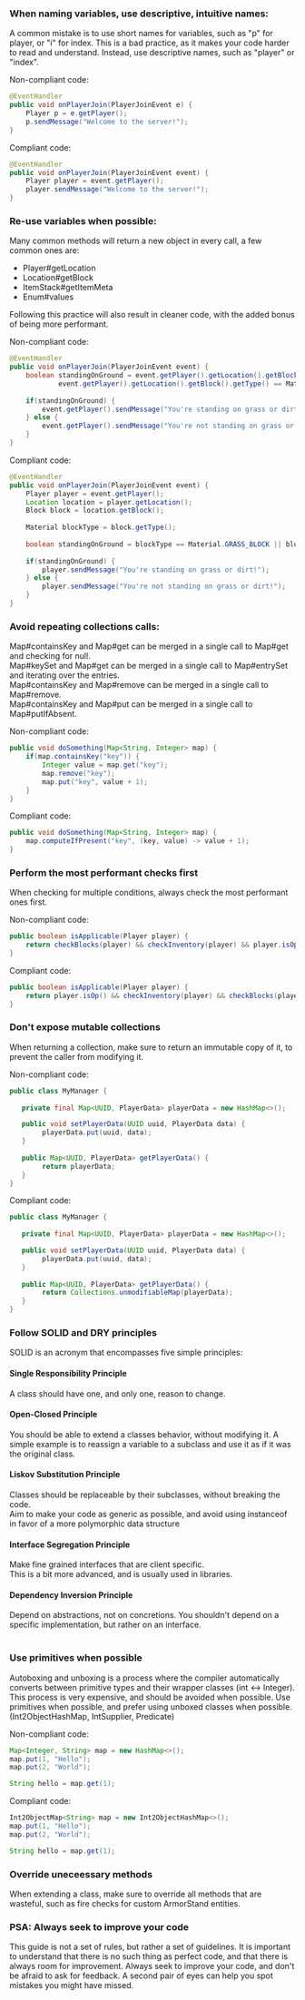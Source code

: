 ### When naming variables, use descriptive, intuitive names:
A common mistake is to use short names for variables, such as "p" for player, or "i" for index. This is a bad practice, as it makes your code harder to read and understand. Instead, use descriptive names, such as "player" or "index".        

Non-compliant code:
```java
@EventHandler
public void onPlayerJoin(PlayerJoinEvent e) {
    Player p = e.getPlayer();
    p.sendMessage("Welcome to the server!");
}
```

Compliant code:
```java
@EventHandler
public void onPlayerJoin(PlayerJoinEvent event) {
    Player player = event.getPlayer();
    player.sendMessage("Welcome to the server!");
}
```

### Re-use variables when possible:
Many common methods will return a new object in every call, a few common ones are:
- Player#getLocation
- Location#getBlock
- ItemStack#getItemMeta
- Enum#values

Following this practice will also result in cleaner code, with the added bonus of being more performant.

Non-compliant code:
```java
@EventHandler
public void onPlayerJoin(PlayerJoinEvent event) {
    boolean standingOnGround = event.getPlayer().getLocation().getBlock().getType() == Material.GRASS_BLOCK ||
            event.getPlayer().getLocation().getBlock().getType() == Material.DIRT;
    
    if(standingOnGround) {
        event.getPlayer().sendMessage("You're standing on grass or dirt!");
    } else {
        event.getPlayer().sendMessage("You're not standing on grass or dirt!");
    }
}
```

Compliant code:
```java
@EventHandler
public void onPlayerJoin(PlayerJoinEvent event) {
    Player player = event.getPlayer();
    Location location = player.getLocation();
    Block block = location.getBlock();
    
    Material blockType = block.getType();
    
    boolean standingOnGround = blockType == Material.GRASS_BLOCK || blockType == Material.DIRT;
    
    if(standingOnGround) {
        player.sendMessage("You're standing on grass or dirt!");
    } else {
        player.sendMessage("You're not standing on grass or dirt!");
    }
}
```

### Avoid repeating collections calls:
Map#containsKey and Map#get can be merged in a single call to Map#get and checking for null. <br>
Map#keySet and Map#get can be merged in a single call to Map#entrySet and iterating over the entries.<br>
Map#containsKey and Map#remove can be merged in a single call to Map#remove.<br>
Map#containsKey and Map#put can be merged in a single call to Map#putIfAbsent.<br>

Non-compliant code:
```java
public void doSomething(Map<String, Integer> map) {
    if(map.containsKey("key")) {
        Integer value = map.get("key");
        map.remove("key");
        map.put("key", value + 1);
    }
}
```

Compliant code:
```java
public void doSomething(Map<String, Integer> map) {
    map.computeIfPresent("key", (key, value) -> value + 1);
}
```

### Perform the most performant checks first
When checking for multiple conditions, always check the most performant ones first.

Non-compliant code:
```java
public boolean isApplicable(Player player) {
    return checkBlocks(player) && checkInventory(player) && player.isOp();
}
```

Compliant code:
```java
public boolean isApplicable(Player player) {
    return player.isOp() && checkInventory(player) && checkBlocks(player);
}
```

### Don't expose mutable collections
When returning a collection, make sure to return an immutable copy of it, to prevent the caller from modifying it.

Non-compliant code:
```java
public class MyManager {
   
   private final Map<UUID, PlayerData> playerData = new HashMap<>();

   public void setPlayerData(UUID uuid, PlayerData data) {
        playerData.put(uuid, data);
   }
   
   public Map<UUID, PlayerData> getPlayerData() {
        return playerData;
   }
}
```

Compliant code:
```java
public class MyManager {
   
   private final Map<UUID, PlayerData> playerData = new HashMap<>();

   public void setPlayerData(UUID uuid, PlayerData data) {
        playerData.put(uuid, data);
   }
   
   public Map<UUID, PlayerData> getPlayerData() {
        return Collections.unmodifiableMap(playerData);
   }
}
```

### Follow SOLID and DRY principles
SOLID is an acronym that encompasses five simple principles: <br>
#### Single Responsibility Principle
A class should have one, and only one, reason to change. <br>
#### Open-Closed Principle
You should be able to extend a classes behavior, without modifying it. A simple example is to reassign a variable to a subclass and use it as if it was the original class. <br>
#### Liskov Substitution Principle
Classes should be replaceable by their subclasses, without breaking the code. <br> Aim to make your code as generic as possible, and avoid using instanceof in favor of a more polymorphic data structure <br>
#### Interface Segregation Principle
Make fine grained interfaces that are client specific. <br> This is a bit more advanced, and is usually used in libraries. <br>
#### Dependency Inversion Principle
Depend on abstractions, not on concretions. You shouldn't depend on a specific implementation, but rather on an interface. <br>
<br>

### Use primitives when possible
Autoboxing and unboxing is a process where the compiler automatically converts between primitive types and their wrapper classes (int <-> Integer). This process is very expensive, and should be avoided when possible.
Use primitives when possible, and prefer using unboxed classes when possible. (Int2ObjectHashMap, IntSupplier, Predicate)

Non-compliant code:
```java
Map<Integer, String> map = new HashMap<>();
map.put(1, "Hello");
map.put(2, "World");

String hello = map.get(1);
```

Compliant code:
```java
Int2ObjectMap<String> map = new Int2ObjectHashMap<>();
map.put(1, "Hello");
map.put(2, "World");

String hello = map.get(1);
```

### Override uneceessary methods
When extending a class, make sure to override all methods that are wasteful, such as fire checks for custom ArmorStand entities.

### PSA: Always seek to improve your code
This guide is not a set of rules, but rather a set of guidelines. It is important to understand that there is no such thing as perfect code, and that there is always room for improvement. Always seek to improve your code, and don't be afraid to ask for feedback. A second pair of eyes can help you spot mistakes you might have missed.